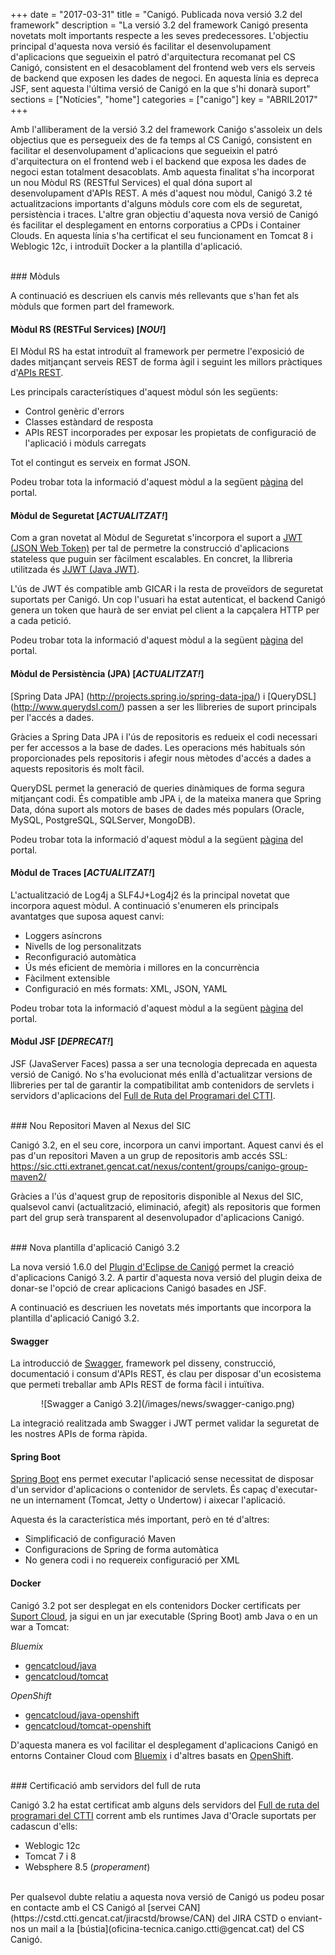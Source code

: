 +++
date        = "2017-03-31"
title       = "Canigó. Publicada nova versió 3.2 del framework"
description = "La versió 3.2 del framework Canigó presenta novetats molt importants respecte a les seves predecessores. L'objectiu principal d'aquesta nova versió és facilitar el desenvolupament d'aplicacions que segueixin el patró d'arquitectura recomanat pel CS Canigó, consistent en el desacoblament del frontend web vers els serveis de backend que exposen les dades de negoci. En aquesta línia es depreca JSF, sent aquesta l'última versió de Canigó en la que s'hi donarà suport"
sections    = ["Notícies", "home"]
categories  = ["canigo"]
key         = "ABRIL2017"
+++

Amb l'alliberament de la versió 3.2 del framework Caniǵo s'assoleix un dels objectius que es persegueix des de fa temps al CS Canigó, consistent en facilitar el desenvolupament d'aplicacions que segueixin el patró d'arquitectura on el frontend web i el backend que exposa les dades de negoci estan totalment desacoblats. Amb aquesta finalitat s'ha incorporat un nou Mòdul RS (RESTful Services) el qual dóna suport al desenvolupament d'APIs REST. A més d'aquest nou mòdul, Canigó 3.2 té actualitzacions importants d'alguns mòduls core com els de seguretat, persistència i traces. L'altre gran objectiu d'aquesta nova versió de Canigó és facilitar el desplegament en entorns corporatius a CPDs i Container Clouds. En aquesta línia s'ha certificat el seu funcionament en Tomcat 8 i Weblogic 12c, i introduït Docker a la plantilla d'aplicació.

<br>
### Mòduls

A continuació es descriuen els canvis més rellevants que s'han fet als mòduls que formen part del framework.

#### Mòdul RS (RESTFul Services) [_NOU!_]

El Mòdul RS ha estat introduït al framework per permetre l'exposició de dades mitjançant serveis REST de forma àgil i seguint les millors pràctiques d'[APIs REST](http://canigo.ctti.gencat.cat/blog/2016/01/api/).

Les principals característiques d'aquest mòdul són les següents:

* Control genèric d'errors
* Classes estàndard de resposta
* APIs REST incorporades per exposar les propietats de configuració de l'aplicació i mòduls carregats

Tot el contingut es serveix en format JSON.

Podeu trobar tota la informació d'aquest mòdul a la següent [pàgina](http://canigo.ctti.gencat.cat/canigo-documentacio-versions-3x-core/modul-rs/) del portal.

#### Mòdul de Seguretat [_ACTUALITZAT!_]

Com a gran novetat al Mòdul de Seguretat s'incorpora el suport a [JWT (JSON Web Token)](https://jwt.io/) per tal de permetre la construcció d'aplicacions stateless que puguin ser fàcilment escalables. En concret, la llibreria utilitzada és [JJWT (Java JWT)](https://github.com/jwtk/jjwt).

L'ús de JWT és compatible amb GICAR i la resta de proveïdors de seguretat suportats per Canigó. 
Un cop l'usuari ha estat autenticat, el backend Canigó genera un token que haurà de ser enviat pel client a la capçalera HTTP per a cada petició.

Podeu trobar tota la informació d'aquest mòdul a la següent [pàgina](http://canigo.ctti.gencat.cat/canigo-documentacio-versions-3x-core/modul-seguretat/) del portal.

#### Mòdul de Persistència (JPA) [_ACTUALITZAT!_]

[Spring Data JPA] (http://projects.spring.io/spring-data-jpa/) i [QueryDSL] (http://www.querydsl.com/) passen a ser les llibreries de suport principals per l'accés a dades.

Gràcies a Spring Data JPA i l'ús de repositoris es redueix el codi necessari per fer accessos a la base de dades. Les operacions més habituals són proporcionades pels repositoris i afegir nous mètodes d'accés a dades a aquests repositoris és molt fàcil.

QueryDSL permet la generació de queries dinàmiques de forma segura mitjançant codi. És compatible amb JPA i, de la mateixa manera que Spring Data, dóna suport als motors de bases de dades més populars (Oracle, MySQL, PostgreSQL, SQLServer, MongoDB).

Podeu trobar tota la informació d'aquest mòdul a la següent [pàgina](http://canigo.ctti.gencat.cat/canigo-documentacio-versions-3x-core/modul-jpa/) del portal.

#### Mòdul de Traces [_ACTUALITZAT!_]

L'actualització de Log4j a SLF4J+Log4j2 és la principal novetat que incorpora aquest mòdul. A continuació s'enumeren els principals avantatges que suposa aquest canvi:

* Loggers asíncrons
* Nivells de log personalitzats
* Reconfiguració automàtica
* Ús més eficient de memòria i millores en la concurrència
* Fàcilment extensible
* Configuració en més formats: XML, JSON, YAML

Podeu trobar tota la informació d'aquest mòdul a la següent [pàgina](http://canigo.ctti.gencat.cat/canigo-documentacio-versions-3x-core/modul-traces/) del portal.

#### Mòdul JSF [_DEPRECAT!_]

JSF (JavaServer Faces) passa a ser una tecnologia deprecada en aquesta versió de Canigó. No s'ha evolucionat més enllà d'actualitzar versions de llibreries per tal de garantir la compatibilitat amb contenidors de servlets i servidors d'aplicacions del [Full de Ruta del Programari del CTTI](https://portic.ctti.gencat.cat/les_TIC/Normativa/arquitectura/Documents/Full%20de%20Ruta%20del%20Programari.pdf).

<br>
### Nou Repositori Maven al Nexus del SIC

Canigó 3.2, en el seu core, incorpora un canvi important. Aquest canvi és el pas d'un repositori Maven a un grup de repositoris amb accés SSL: https://sic.ctti.extranet.gencat.cat/nexus/content/groups/canigo-group-maven2/

Gràcies a l'ús d'aquest grup de repositoris disponible al Nexus del SIC, qualsevol canvi (actualització, eliminació, afegit) als repositoris que formen part del grup serà transparent al desenvolupador d'aplicacions Canigó.

<br>
### Nova plantilla d'aplicació Canigó 3.2

La nova versió 1.6.0 del [Plugin d'Eclipse de Canigó](http://canigo.ctti.gencat.cat/canigo-download-related/plugin-canigo/) permet la creació d'aplicacions Canigó 3.2. A partir d'aquesta nova versió del plugin deixa de donar-se l'opció de crear aplicacions Canigó basades en JSF.

A continuació es descriuen les novetats més importants que incorpora la plantilla d'aplicació Canigó 3.2.

#### Swagger

La introducció de [Swagger](http://swagger.io/), framework pel disseny, construcció, documentació i consum d'APIs REST, és clau per disposar d'un ecosistema que permeti treballar amb APIs REST de forma fàcil i intuïtiva.

<center>![Swagger a Canigó 3.2](/images/news/swagger-canigo.png)</center>

La integració realitzada amb Swagger i JWT permet validar la seguretat de les nostres APIs de forma ràpida.

#### Spring Boot

[Spring Boot](https://projects.spring.io/spring-boot/) ens permet executar l'aplicació sense necessitat de disposar d'un servidor d'aplicacions o contenidor de servlets. És capaç d'executar-ne un internament (Tomcat, Jetty o Undertow) i aixecar l'aplicació.

Aquesta és la característica més important, però en té d'altres:

* Simplificació de configuració Maven
* Configuracions de Spring de forma automàtica
* No genera codi i no requereix configuració per XML

#### Docker

Canigó 3.2 pot ser desplegat en els contenidors Docker certificats per [Suport Cloud](http://canigo.ctti.gencat.cat/cloud/), ja sigui en un jar executable (Spring Boot) amb Java o en un war a Tomcat:

*Bluemix*

* [gencatcloud/java](https://hub.docker.com/r/gencatcloud/java)
* [gencatcloud/tomcat](https://hub.docker.com/r/gencatcloud/tomcat)

*OpenShift*

* [gencatcloud/java-openshift](https://hub.docker.com/r/gencatcloud/java-openshift)
* [gencatcloud/tomcat-openshift](https://hub.docker.com/r/gencatcloud/tomcat-openshift)

D'aquesta manera es vol facilitar el desplegament d'aplicacions Canigó en entorns Container Cloud com [Bluemix](https://console.eu-gb.bluemix.net/) i d'altres basats en [OpenShift](https://www.openshift.org/).

<br>
### Certificació amb servidors del full de ruta

Canigó 3.2 ha estat certificat amb alguns dels servidors del [Full de ruta del programari del CTTI](https://portic.ctti.gencat.cat/les_TIC/Normativa/arquitectura/Documents/Full%20de%20Ruta%20del%20Programari.pdf) corrent amb els runtimes Java d'Oracle suportats per cadascun d'ells:

* Weblogic 12c
* Tomcat 7 i 8
* Websphere 8.5 (_properament_)

<br>
Per qualsevol dubte relatiu a aquesta nova versió de Canigó us podeu posar en contacte amb el CS Canigó al [servei CAN](https://cstd.ctti.gencat.cat/jiracstd/browse/CAN) del JIRA CSTD o enviant-nos un mail a la [bústia](oficina-tecnica.canigo.ctti@gencat.cat) del CS Canigó.
